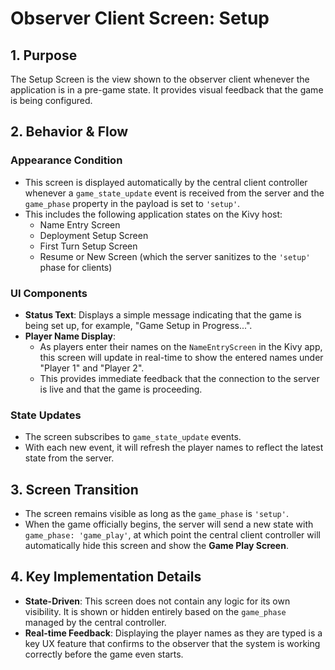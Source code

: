# Observer Client Screen: Setup

## 1. Purpose

The Setup Screen is the view shown to the observer client whenever the application is in a pre-game state. It provides visual feedback that the game is being configured.

## 2. Behavior & Flow

### Appearance Condition

- This screen is displayed automatically by the central client controller whenever a `game_state_update` event is received from the server and the `game_phase` property in the payload is set to `'setup'`.
- This includes the following application states on the Kivy host:
  - Name Entry Screen
  - Deployment Setup Screen
  - First Turn Setup Screen
  - Resume or New Screen (which the server sanitizes to the `'setup'` phase for clients)

### UI Components

- **Status Text**: Displays a simple message indicating that the game is being set up, for example, "Game Setup in Progress...".
- **Player Name Display**:
  - As players enter their names on the `NameEntryScreen` in the Kivy app, this screen will update in real-time to show the entered names under "Player 1" and "Player 2".
  - This provides immediate feedback that the connection to the server is live and that the game is proceeding.

### State Updates

- The screen subscribes to `game_state_update` events.
- With each new event, it will refresh the player names to reflect the latest state from the server.

## 3. Screen Transition

- The screen remains visible as long as the `game_phase` is `'setup'`.
- When the game officially begins, the server will send a new state with `game_phase: 'game_play'`, at which point the central client controller will automatically hide this screen and show the **Game Play Screen**.

## 4. Key Implementation Details

- **State-Driven**: This screen does not contain any logic for its own visibility. It is shown or hidden entirely based on the `game_phase` managed by the central controller.
- **Real-time Feedback**: Displaying the player names as they are typed is a key UX feature that confirms to the observer that the system is working correctly before the game even starts.
